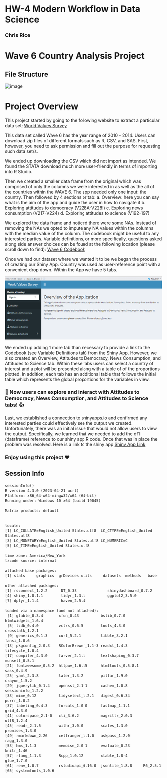 # HW-4 Modern Workflow in Data Science
### Chris Rice
 # Wave 6 Country Analysis Project
## File Structure
![image](https://github.com/crice0023/HW-4/assets/161267590/3da3fc0e-28ad-42a2-89d8-17c78e33607d)

# Project Overview #
This project started by going to the following website to extract a particular
data set: [World Values Survey](http://www.worldvaluessurvey.org/WVSDocumentationWV6.jsp)

This data set called Wave 6 has the year range of 2010 - 2014. Users can download zip files
of different formats such as R, CSV, and SAS. First, however, you need to ask permission and fill out the purpose for requesting such data set/s. 

We ended up downloading the CSV which did not import as intended. We found the STATA
download much more user-friendly in terms of importing into R Studio. 

Then we created a smaller data frame from the original which was comprised of only the columns we were interested in as well as the all of the countries within the WAVE 6.
The app needed only one input: the country. Then followed by 4 sections or tab:
a. Overview: here you can say what is the aim of the app and guide the user in how to navigate it
b. Exploring attitudes to democracy (V228A-V228I) 
c. Exploring news consumption (V217-V224) 
d. Exploring attitudes to science (V192-197) 

We explored the data frame and noticed there were some NAs. Instead of removing the NAs we opted to impute any NA values within the columns with the median value of the column. 
The codebook might be useful to any interested parties. Variable definitions, or more specifically, questions asked along side answer choices can be found at the following location (please scroll down to find):
[Wave 6 Codebook](https://www.worldvaluessurvey.org/WVSDocumentationWV6.jsp)


Once we had our dataset where we wanted it to be we began the process of creating our Shiny App. Country was used as user-reference point with a convenient drop down. Within the App we have 5 tabs. 


![image](https://github.com/crice0023/HW-4/blob/main/Shiny_Layout_Photo.png)

We ended up adding 1 more tab than necessary to provide a link to the Codebook (see Variable Definitions tab) from the Shiny App. 
However, we also created an Overview, Attitudes to Democracy, News Consumption, and Attitudes to Science tab. Within these tabs users can select a country of interest and a plot will be presented along with a table of of the proportions plotted. In addition, each tab has an additional table that follows the initial table which represents the global proportions for the variables in view. 

### :tada: Now users can explore and interact with Attitudes to Democracy, News Consumption, and Attitudes to Science tabs! :thumbsup:

Last, we established a connection to shinyapps.io and confirmed any interested parties could effectively see the output we created. Unfortunately, there was an initial issue that would not allow users to view the output. Specifically, we learned that we needed to add the df1 (dataframe) reference to our shiny app.R code. Once that was in place the problem was resolved. Here is a link to the shiny app [Shiny App Link](https://crice0023.shinyapps.io/Country/)
### Enjoy using this project :heart:
## Session Info

```
sessionInfo()
R version 4.3.0 (2023-04-21 ucrt)
Platform: x86_64-w64-mingw32/x64 (64-bit)
Running under: Windows 10 x64 (build 19045)

Matrix products: default


locale:
[1] LC_COLLATE=English_United States.utf8  LC_CTYPE=English_United States.utf8   
[3] LC_MONETARY=English_United States.utf8 LC_NUMERIC=C                          
[5] LC_TIME=English_United States.utf8    

time zone: America/New_York
tzcode source: internal

attached base packages:
[1] stats     graphics  grDevices utils     datasets  methods   base     

other attached packages:
[1] rsconnect_1.2.2      DT_0.33              shinydashboard_0.7.2
[4] shiny_1.8.1.1        tidyr_1.3.1          ggplot2_3.5.0       
[7] dplyr_1.1.4          haven_2.5.4         

loaded via a namespace (and not attached):
 [1] gtable_0.3.4       xfun_0.43          bslib_0.7.0        htmlwidgets_1.6.4 
 [5] tzdb_0.4.0         vctrs_0.6.5        tools_4.3.0        crosstalk_1.2.1   
 [9] generics_0.1.3     curl_5.2.1         tibble_3.2.1       fansi_1.0.6       
[13] pkgconfig_2.0.3    RColorBrewer_1.1-3 readxl_1.4.3       lifecycle_1.0.4   
[17] compiler_4.3.0     farver_2.1.1       textshaping_0.3.7  munsell_0.5.1     
[21] fontawesome_0.5.2  httpuv_1.6.15      htmltools_0.5.8.1  sass_0.4.9        
[25] yaml_2.3.8         later_1.3.2        pillar_1.9.0       crayon_1.5.2      
[29] jquerylib_0.1.4    openssl_2.1.1      cachem_1.0.8       sessioninfo_1.2.2 
[33] mime_0.12          tidyselect_1.2.1   digest_0.6.34      purrr_1.0.2       
[37] labeling_0.4.3     forcats_1.0.0      fastmap_1.1.1      grid_4.3.0        
[41] colorspace_2.1-0   cli_3.6.2          magrittr_2.0.3     utf8_1.2.4        
[45] readr_2.1.5        withr_3.0.0        scales_1.3.0       promises_1.3.0    
[49] rmarkdown_2.26     cellranger_1.1.0   askpass_1.2.0      ragg_1.3.0        
[53] hms_1.1.3          memoise_2.0.1      evaluate_0.23      knitr_1.46        
[57] rlang_1.1.3        Rcpp_1.0.12        xtable_1.8-4       glue_1.7.0        
[61] renv_1.0.7         rstudioapi_0.16.0  jsonlite_1.8.8     R6_2.5.1          
[65] systemfonts_1.0.6 
```
